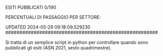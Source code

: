 ESITI PUBBLICATI 0/190 

PERCENTUALI DI PASSAGGIO PER SETTORE:

UPDATED 2024-05-29 09:18:09.529230
###################################################### 

Si tratta di un semplice script in python per controllare quando sono pubblicati gli esiti (ASN 2021, sesto quadrimestre).

